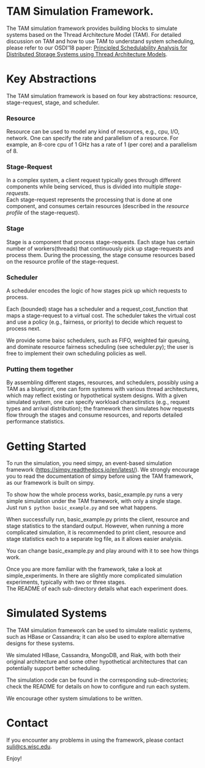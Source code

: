 TAM Simulation Framework.
====
The TAM simulation framework provides building blocks to simulate systems based on the Thread Architecture Model (TAM).
For detailed discussion on TAM and how to use TAM to understand system scheduling,  please refer to our OSDI'18 paper: [Principled Schedulability Analysis for Distributed Storage Systems using Thread Architecture Models](https://www.usenix.org/conference/osdi18/presentation/yang).

# Key Abstractions

The TAM simulation framework is based on four key abstractions: resource, stage-request, stage, and scheduler. 

### Resource

Resource can be used to model any kind of resources, e.g., cpu, I/O, network.
One can specify the rate and parallelism of a resource. 
For example, an 8-core cpu of 1 GHz has a rate of 1 (per core) and a parallelism of 8.

### Stage-Request

In a complex system, a client request typically goes through different components while being serviced,
thus is divided into multiple *stage-requests*.   
Each stage-request represents the processing that is done at one component, and consumes certain resources (described in the *resource profile* of the stage-request).  

### Stage

Stage is a component that process stage-requests. Each stage has certain number of workers(threads) that
continuously pick up stage-requests and process them.
During the processing, the stage consume resources based on the resource profile of the stage-request.

### Scheduler

A scheduler encodes the logic of how stages pick up which requests to process.

Each (bounded) stage has a scheduler and a request_cost_function that maps a stage-request to a virtual cost. The scheduler takes the virtual cost and use a policy (e.g., fairness, or priority) to decide which request to process next. 

We provide some baisc schedulers, such as FIFO, weighted fair queuing, and dominate resource fairness scheduling (see scheduler.py); 
the user is free to implement their own scheduling policies as well.  

### Putting them together  
By assembling different stages, resources, and schedulers, possibly using a TAM as a blueprint, one can form systems with various thread architectures, which may reflect existing or hypothetical  system designs. 
With a given simulated system, one can specify workload charactirstics (e.g., request types and arrival distribution); the framework then simulates how requests flow through the stages and consume resources, and reports detailed performance statistics. 

# Getting Started

To run the simulation, you need simpy, an event-based simulation framework (https://simpy.readthedocs.io/en/latest/).
We strongly encourage you to read the documentation of simpy before using the TAM framework, as our framework is built on simpy. 

To show how the whole process works,  basic_example.py runs a very simple simulation under the TAM framework, with only
a single stage.  
Just run `$ python basic_example.py` and see what happens.  

When successfully run,  basic_example.py prints the client, resource and stage statistics to the standard output.
However, when running a more complicated simulation, it is recommended to print client, resource and stage statistics
each to a separate log file, as it allows easier analysis.

You can change basic_example.py and play around with it to see how things work.

Once you are more familiar with the framework, take a look at simple_experiments.
In there are slightly more complicated simulation experiments, typically with two or three stages.  
The README of each sub-directory details what each experiment does.


# Simulated Systems

The TAM simulation framework can be used to simulate realistic systems, such as HBase or Cassandra;
it can also be used to explore alternative designs for these systems.

We simulated HBase, Cassandra, MongoDB, and Riak, with both their original architecture and some other hypothetical 
architectures that can potentially support better scheduling.

The simulation code can be found in the corresponding sub-directories; check the README for details on how to configure
and run each system.

We encourage other system simulations to be written.



# Contact 

If you encounter any problems in using the framework, please contact suli@cs.wisc.edu.

Enjoy!
